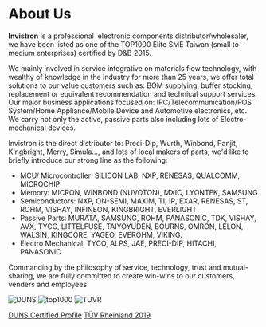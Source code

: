 # About Us

**Invistron** is a professional  electronic components distributor/wholesaler, we have been listed as one of the TOP1000 Elite SME Taiwan (small to medium enterprises) certified by D&B 2015.

We mainly involved in service integrative on materials flow technology, with wealthy of knowledge in the industry for more than 25 years, we offer total solutions to our value customers such as: BOM supplying, buffer stocking, replacement or equivalent recommendation and technical support services. Our major business applications focused on: IPC/Telecommunication/POS System/Home Appliance/Mobile Device and Automotive electronics, etc. We carry not only the active, passive parts also including lots of Electro-mechanical devices.

Invistron is the direct distributor to: Preci-Dip, Wurth, Winbond, Panjit, Kingbright, Merry, Simula..., and lots of local makers of parts, we'd like to briefly introduce our strong line as the following:

- MCU/ Microcontroller: SILICON LAB, NXP, RENESAS, QUALCOMM, MICROCHIP
- Memory: MICRON, WINBOND (NUVOTON), MXIC, LYONTEK, SAMSUNG
- Semiconductors: NXP, ON-SEMI, MAXIM, TI, IR, EXAR, RENESAS, ST, ROHM, VISHAY, INFINEON, KINGBRIGHT, EVERLIGHT
- Passive Parts: MURATA, SAMSUNG, ROHM, PANASONIC, TDK, VISHAY, AVX, TYCO, LITTELFUSE, TAIYOYUDEN, BOURNS, OMRON, LELON, WALSIN, KINGCORE, YAGEO, EVEROHM, VIKING.
- Electro Mechanical: TYCO, ALPS, JAE, PRECI-DIP, HITACHI, PANASONIC

Commanding by the philosophy of service, technology, trust and mutual-sharing, we are fully committed to create win-wins to our customers, venders and employees.

![DUNS](/assets/images/about/duns-cert.png )
![top1000](/assets/images/about/top1000-cert.png )
![TUVR](/assets/images/about/TUVR-cert.jpg )

[DUNS Certified Profile](https://dunscertified.dnb.com.tw/DUNSCertifiedProfile/658542584)
[TÜV Rheinland 2019](http://info2.taiwantrade.com/CH/resources/TUV/0000050038.pdf)
